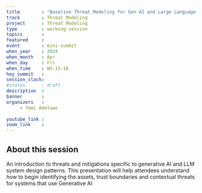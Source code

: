 ```yaml
---
title        : "Baseline Threat Modeling for Gen AI and Large Language Models"
track        : Threat Modeling
project      : Threat Modeling
type         : working-session
topics       : 
featured     :
event        : mini-summit
when_year    : 2024
when_month   : Apr
when_day     : Fri
when_time    : WS-15-16
hey_summit   : 
session_slack:
#status      : draft
description  :
banner       : 
organizers   :
     - Yemi Adetuwo
    
youtube_link : 
zoom_link    : 
---
```


## About this session
An introduction to threats and mitigations specific to generative AI and LLM system design patterns. This presentation will help attendees understand how to begin identifying the assets, trust boundaries and contextual threats for systems that use Generative AI
